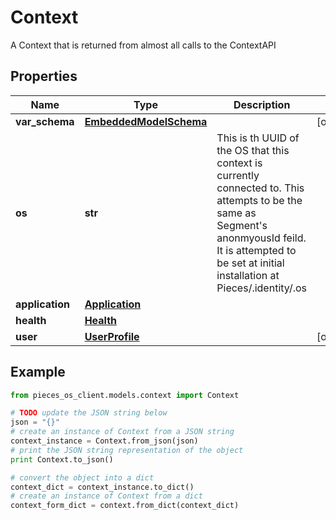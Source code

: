 # Context

A Context that is returned from almost all calls to the ContextAPI

## Properties

Name | Type | Description | Notes
------------ | ------------- | ------------- | -------------
**var_schema** | [**EmbeddedModelSchema**](EmbeddedModelSchema) |  | [optional] 
**os** | **str** | This is th UUID of the OS that this context is currently connected to. This attempts to be the same as Segment&#39;s anonmyousId feild. It is attempted to be set at initial installation at Pieces/.identity/.os | 
**application** | [**Application**](Application) |  | 
**health** | [**Health**](Health) |  | 
**user** | [**UserProfile**](UserProfile) |  | [optional] 

## Example

```python
from pieces_os_client.models.context import Context

# TODO update the JSON string below
json = "{}"
# create an instance of Context from a JSON string
context_instance = Context.from_json(json)
# print the JSON string representation of the object
print Context.to_json()

# convert the object into a dict
context_dict = context_instance.to_dict()
# create an instance of Context from a dict
context_form_dict = context.from_dict(context_dict)
```



